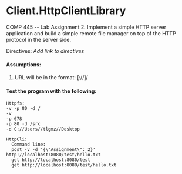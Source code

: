 # Client.HttpClientLibrary
COMP 445 -- Lab Assignment 2: Implement a simple HTTP server application and build a simple remote file manager on top of the HTTP protocol in the server side.

Directives: _Add link to directives_

#### Assumptions:
1. URL will be in the format: [<protocol>://]<host>/<path>


#### Test the program with the following:

```
Httpfs:
-v -p 80 -d /
-v
-p 678
-p 80 -d /src
-d C://Users//tlgmz//Desktop
```

```
HttpCli:
  Command line:
  post -v -d '{\"Assignment\": 2}' http://localhost:8080/test/hello.txt
  get http://localhost:8080/test
  get http://localhost:8080/test/hello.txt
```